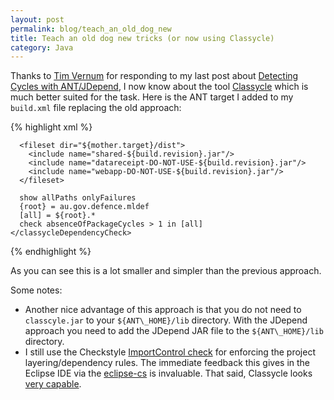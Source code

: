 ```yaml
---
layout: post
permalink: blog/teach_an_old_dog_new
title: Teach an old dog new tricks (or now using Classycle)
category: Java
---
```


<p>
Thanks to <a href="http://blog.adjective.org/">Tim Vernum</a> for responding to my last post about <a href="../detecting_cycles_with_ant_jdepend/">Detecting Cycles with ANT/JDepend</a>, I now know about the tool <a href="http://classycle.sourceforge.net/">Classycle</a> which is much better suited for the task. Here is the ANT target I added to my <code>build.xml</code> file replacing the old approach:

</p>
{% highlight xml %}
  <target name="classycle" depends="-init">
    <taskdef name="classycleDependencyCheck"
             classname="classycle.ant.DependencyCheckingTask"
             classpath="${project.root}/build-stuff/tools/classycle-1.3.3/classycle.jar"
             />
    <classycleDependencyCheck failOnUnwantedDependencies="true">

      <fileset dir="${mother.target}/dist">
        <include name="shared-${build.revision}.jar"/>
        <include name="datareceipt-DO-NOT-USE-${build.revision}.jar"/>
        <include name="webapp-DO-NOT-USE-${build.revision}.jar"/>
      </fileset>

      show allPaths onlyFailures
      {root} = au.gov.defence.mldef
      [all] = ${root}.*
      check absenceOfPackageCycles > 1 in [all]
    </classycleDependencyCheck>

  </target>
{% endhighlight %}

<p>
As you can see this is a lot smaller and simpler than the previous approach.

</p>
<p>
Some notes:

</p>
<ul>
<li>
Another nice advantage of this approach is that you do not need to <code>classcyle.jar</code> to your <code>${ANT\_HOME}/lib</code> directory. With the JDepend approach you need to add the JDepend JAR file to the <code>${ANT\_HOME}/lib</code> directory.

</li>
<li>
I still use the Checkstyle <a href="http://checkstyle.sourceforge.net/config_imports.html#ImportControl">ImportControl check</a> for enforcing the project layering/dependency rules. The immediate feedback this gives in the Eclipse IDE via the <a href="http://eclipse-cs.sourceforge.net/">eclipse-cs</a> is invaluable. That said, Classycle looks <a href="http://classycle.sourceforge.net/ddf.html">very capable</a>.

</li>
</ul>
